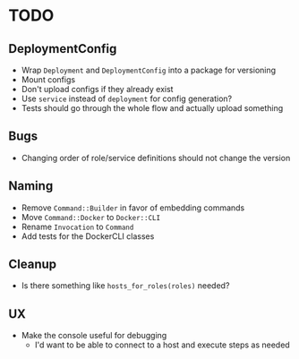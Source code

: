 # TODO

## DeploymentConfig

- Wrap `Deployment` and `DeploymentConfig` into a package for versioning
- Mount configs
- Don't upload configs if they already exist
- Use `service` instead of `deployment` for config generation?
- Tests should go through the whole flow and actually upload something

## Bugs

- Changing order of role/service definitions should not change the version

## Naming

- Remove `Command::Builder` in favor of embedding commands
- Move `Command::Docker` to `Docker::CLI`
- Rename `Invocation` to `Command`
- Add tests for the DockerCLI classes

## Cleanup

- Is there something like `hosts_for_roles(roles)` needed?

## UX

- Make the console useful for debugging
  - I'd want to be able to connect to a host and execute steps as needed
